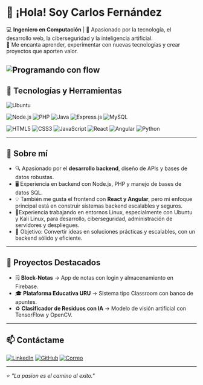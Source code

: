 # 👋 ¡Hola! Soy Carlos Fernández

💻 **Ingeniero en Computación** | 📍 Apasionado por la tecnología, el desarrollo web, la ciberseguridad y la inteligencia artificial.  
🚀 Me encanta aprender, experimentar con nuevas tecnologías y crear proyectos que aporten valor.

![Programando con flow](https://media.giphy.com/media/v1.Y2lkPTc5MGI3NjExZjExdHlwczhiaHE0MDA4N2pka2huejlldTBtcnNyYmR5cWlidGxuMCZlcD12MV9naWZzX3NlYXJjaCZjdD1n/8m7nAJTYvzNUh54HQm/giphy.gif)
---

## 🔧 Tecnologías y Herramientas

![Ubuntu](https://img.shields.io/badge/Ubuntu-E95420?style=for-the-badge&logo=ubuntu&logoColor=white)

![Node.js](https://img.shields.io/badge/Node.js-339933?style=for-the-badge&logo=node.js&logoColor=white)
![PHP](https://img.shields.io/badge/PHP-777BB4?style=for-the-badge&logo=php&logoColor=white)
![Java](https://img.shields.io/badge/Java-007396?style=for-the-badge&logo=java&logoColor=white)
![Express.js](https://img.shields.io/badge/Express.js-000000?style=for-the-badge&logo=express&logoColor=white)
![MySQL](https://img.shields.io/badge/MySQL-005C84?style=for-the-badge&logo=mysql&logoColor=white)


![HTML5](https://img.shields.io/badge/HTML5-E34F26?style=for-the-badge&logo=html5&logoColor=white)
![CSS3](https://img.shields.io/badge/CSS3-1572B6?style=for-the-badge&logo=css3&logoColor=white)
![JavaScript](https://img.shields.io/badge/JavaScript-F7DF1E?style=for-the-badge&logo=javascript&logoColor=black)
![React](https://img.shields.io/badge/React-20232A?style=for-the-badge&logo=react&logoColor=61DAFB)
![Angular](https://img.shields.io/badge/Angular-DD0031?style=for-the-badge&logo=angular&logoColor=white)
![Python](https://img.shields.io/badge/Python-3776AB?style=for-the-badge&logo=python&logoColor=white)

---

## 📌 Sobre mí
- 🔍 Apasionado por el **desarrollo backend**, diseño de APIs y bases de datos robustas.
- 🖥 Experiencia en backend con Node.js, PHP y manejo de bases de datos SQL.
- 💡 También me gusta el frontend con **React y Angular**, pero mi enfoque principal está en construir sistemas backend escalables y seguros.
- 🐧Experiencia trabajando en entornos Linux, especialmente con Ubuntu y Kali Linux, para desarrollo, ciberseguridad, administración de servidores y despliegues.
- 🎯 Objetivo: Convertir ideas en soluciones prácticas y escalables, con un backend sólido y eficiente.
---

## 📂 Proyectos Destacados
- 🗒 **Block-Notas** → App de notas con login y almacenamiento en Firebase.
- 🎓 **Plataforma Educativa URU** → Sistema tipo Classroom con banco de apuntes.  
- ♻ **Clasificador de Residuos con IA** → Modelo de visión artificial con TensorFlow y OpenCV.

---

## 📫 Contáctame
[![LinkedIn](https://img.shields.io/badge/LinkedIn-0A66C2?style=for-the-badge&logo=linkedin&logoColor=white)](https://www.linkedin.com/in/carlos-fernández-orta-9210812b7)
[![GitHub](https://img.shields.io/badge/GitHub-181717?style=for-the-badge&logo=github&logoColor=white)](https://github.com/carlosfernandezdev)
[![Correo](https://img.shields.io/badge/Email-D14836?style=for-the-badge&logo=gmail&logoColor=white)](mailto:carlosgustavoforta@gmail.com)

---

⭐ *"La pasion es el camino al exito."*
